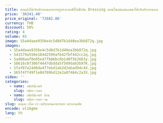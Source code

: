 ```yaml
---
title: ตกแต่งโต๊ะรับประทานอาหารหรูหรากาแฟที่ไม่ซ้ํากัน Dressing คอนโซลสแตนเลสขาโต๊ะรับประทานอาหารโลหะ Mesas De Jantar เฟอร์นิเจอร์
price: '36341.40'
price_original: '72682.86'
currency: THB
discount: 50%
rating: 4
volume: 65
image: S5a4daae9356e4c5d8d7b1d40ea3bb872q.jpg
images:
  - S5a4daae9356e4c5d8d7b1d40ea3bb872q.jpg
  - S41579a550e184d2599afb42fbf442cc2q.jpg
  - Sad60aaf0e05e47fb86bc6b1d0f5b2683y.jpg
  - S8616c07306f4447dbdda5f509da83b97K.jpg
  - Sfaf07a24d6da4f7ebd1ab2d2ebad94c4X.jpg
  - S65f4ff49f1e84709bd12e2a8f464c2a3X.jpg
video: ''
categories:
  - name: เฟอร์นิเจอร์
    slug: เฟอร-เจอร
  - name: เฟอร์นิเจอร์ บ้าน
    slug: เฟอร-เจอร-าน
slug: ตกแต-งโต-ะร-บประทานอาหารหร-หรากาแฟท
encode: ol1Agme
lang: th
---
```

  